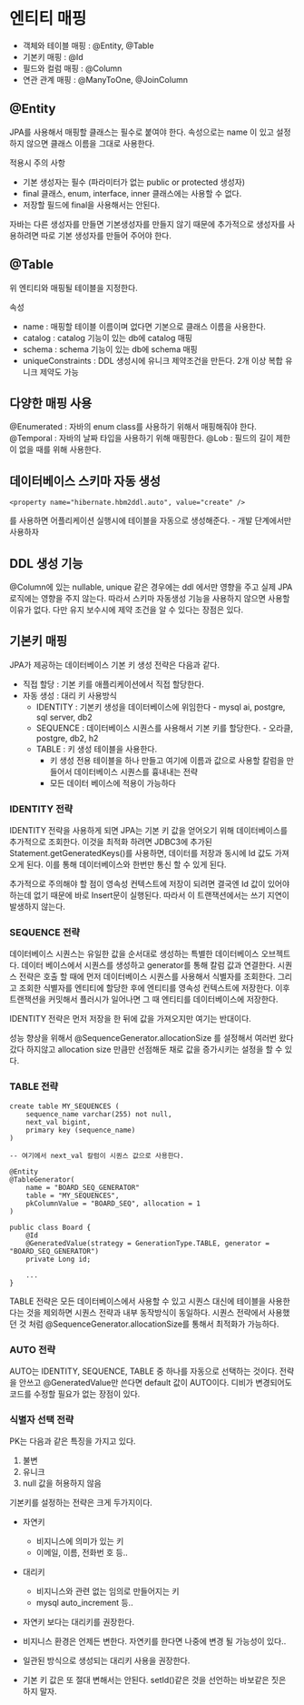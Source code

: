 # 엔티티 매핑

- 객체와 테이블 매핑 : @Entity, @Table
- 기본키 매핑 : @Id
- 필드와 컬럼 매핑 : @Column
- 연관 관계 매핑 : @ManyToOne, @JoinColumn

## @Entity

JPA를 사용해서 매핑할 클래스는 필수로 붙여야 한다. 
속성으로는 name 이 있고 설정하지 않으면 클래스 이름을 그대로 사용한다. 

적용시 주의 사항
- 기본 생성자는 필수 (파라미터가 없는 public or protected 생성자)
- final 클래스, enum, interface, inner 클래스에는 사용할 수 없다.
- 저장할 필드에 final을 사용해서는 안된다.

자바는 다른 생성자를 만들면 기본생성자를 만들지 않기 때문에 추가적으로 생성자를 사용하려면 따로 기본 생성자를 만들어 주어야 한다.

## @Table

위 엔티티와 매핑될 테이블을 지정한다. 

속성
- name : 매핑할 테이블 이름이며 없다면 기본으로 클래스 이름을 사용한다.
- catalog : catalog 기능이 있는 db에 catalog 매핑
- schema : schema 기능이 있는 db에 schema 매핑
- uniqueConstraints : DDL 생성시에 유니크 제약조건을 만든다. 2개 이상 복합 유니크 제약도 가능

## 다양한 매핑 사용

@Enumerated : 자바의 enum class를 사용하기 위해서 매핑해줘야 한다.
@Temporal : 자바의 날짜 타입을 사용하기 위해 매핑한다.
@Lob : 필드의 길이 제한이 없을 때를 위해 사용한다.

## 데이터베이스 스키마 자동 생성

```
<property name="hibernate.hbm2ddl.auto", value="create" />
```
를 사용하면 어플리케이션 실행시에 테이블을 자동으로 생성해준다.  - 개발 단계에서만 사용하자


## DDL 생성 기능

@Column에 있는 nullable, unique 같은 경우에는 ddl 에서만 영향을 주고 실제 JPA 로직에는 영향을 주지 않는다. 따라서 스키마 
자동생성 기능을 사용하지 않으면 사용할 이유가 없다. 다만 유지 보수시에 제약 조건을 알 수 있다는 장점은 있다.

## 기본키 매핑

JPA가 제공하는 데이터베이스 기본 키 생성 전략은 다음과 같다.

- 직접 할당 : 기본 키를 애플리케이션에서 직접 할당한다.
- 자동 생성 : 대리 키 사용방식
  - IDENTITY : 기본키 생성을 데이터베이스에 위임한다 - mysql ai, postgre, sql server, db2
  - SEQUENCE : 데이터베이스 시퀀스를 사용해서 기본 키를 할당한다. - 오라클, postgre, db2, h2
  - TABLE : 키 생성 테이블을 사용한다.
    - 키 생성 전용 테이블을 하나 만들고 여기에 이름과 값으로 사용할 칼럼을 만들어서 데이터베이스 시퀀스를 흉내내는 전략
    - 모든 데이터 베이스에 적용이 가능하다

### IDENTITY 전략
IDENTITY 전략을 사용하게 되면 JPA는 기본 키 값을 얻어오기 위해 데이터베이스를 추가적으로 조회한다.
이것을 최적화 하려면 JDBC3에 추가된 Statement.getGeneratedKeys()를 사용하면, 데이터를 저장과 동시에 Id 값도 가져오게 된다.
이를 통해 데이터베이스와 한번만 통신 할 수 있게 된다. 

추가적으로 주의해야 할 점이 영속성 컨텍스트에 저장이 되려면 결국엔 Id 값이 있어야 하는데 없기 때문에 바로 Insert문이 실행된다. 
따라서 이 트랜잭션에서는 쓰기 지연이 발생하지 않는다.


### SEQUENCE 전략
데이터베이스 시퀀스는 유일한 값을 순서대로 생성하는 특별한 데이터베이스 오브젝트다. 데이터 베이스에서 시퀀스를 생성하고 generator를 
통해 칼럼 값과 연결한다. 시퀀스 전략은 호출 할 때에 먼저 데이터베이스 시퀀스를 사용해서 식별자를 조회한다. 그리고 조회한 식별자를 엔티티에 할당한 후에 
엔티티를 영속성 컨텍스트에 저장한다. 이후 트랜잭션을 커밋해서 플러시가 일어나면 그 때 엔티티를 데이터베이스에 저장한다. 

IDENTITY 전략은 먼저 저장을 한 뒤에 값을 가져오지만 여기는 반대이다. 

성능 향상을 위해서 @SequenceGenerator.allocationSize 를 설정해서 여러번 왔다갔다 하지않고 allocation size 만큼만 선점해둔 채로
값을 증가시키는 설정을 할 수 있다. 

### TABLE 전략
```aidl
create table MY_SEQUENCES (
    sequence_name varchar(255) not null,
    next_val bigint,
    primary key (sequence_name)
)

-- 여기에서 next_val 칼럼이 시퀀스 값으로 사용한다.
```

```aidl
@Entity
@TableGenerator(
    name = "BOARD_SEQ_GENERATOR"
    table = "MY_SEQUENCES",
    pkColumnValue = "BOARD_SEQ", allocation = 1
)

public class Board {
    @Id
    @GeneratedValue(strategy = GenerationType.TABLE, generator = "BOARD_SEQ_GENERATOR")
    private Long id;
    
    ...
}
```

TABLE 전략은 모든 데이터베이스에서 사용할 수 있고 시퀀스 대신에 테이블을 사용한다는 것을 제외하면 시퀀스 전략과 내부 동작방식이 동일하다.
시퀀스 전략에서 사용했던 것 처럼 @SequenceGenerator.allocationSize를 통해서 최적화가 가능하다.

### AUTO 전략
AUTO는 IDENTITY, SEQUENCE, TABLE 중 하나를 자동으로 선택하는 것이다. 전략을 안쓰고 @GeneratedValue만 쓴다면 default 
값이 AUTO이다. 디비가 변경되어도 코드를 수정할 필요가 없는 장점이 있다. 

### 식별자 선택 전략
PK는 다음과 같은 특징을 가지고 있다.
1. 불변
2. 유니크
3. null 값을 허용하지 않음

기본키를 설정하는 전략은 크게 두가지이다. 
- 자연키
  - 비지니스에 의미가 있는 키
  - 이메일, 이름, 전화번 호 등..
- 대리키
  - 비지니스와 관련 없는 임의로 만들어지는 키
  - mysql auto_increment 등..

- 자연키 보다는 대리키를 권장한다. 
- 비지니스 환경은 언제든 변한다. 자연키를 한다면 나중에 변경 될 가능성이 있다..
- 일관된 방식으로 생성되는 대리키 사용을 권장한다.
- 기본 키 값은 또 절대 변해서는 안된다. setId()같은 것을 선언하는 바보같은 짓은 하지 말자.